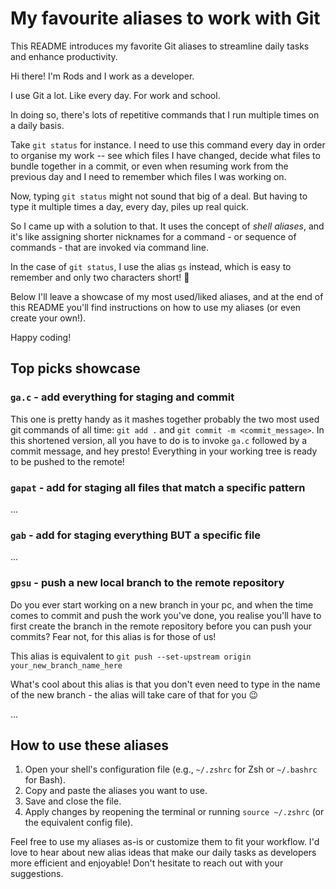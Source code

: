 # My favourite aliases to work with Git
This README introduces my favorite Git aliases to streamline daily tasks and enhance productivity.

Hi there! I'm Rods and I work as a developer.

I use Git a lot. Like every day. For work and school.

In doing so, there's lots of repetitive commands that I run multiple times on a daily basis.

Take `git status` for instance. I need to use this command every day in order to organise my work -- see which files I have changed, decide what files to bundle together in a commit, or even when resuming work from the previous day and I need to remember which files I was working on.

Now, typing `git status` might not sound that big of a deal. But having to type it multiple times a day, every day, piles up real quick.

So I came up with a solution to that. It uses the concept of _shell aliases_, and it's like assigning shorter nicknames for a command - or sequence of commands - that are invoked via command line.

In the case of `git status`, I use the alias `gs` instead, which is easy to remember and only two characters short! 🤩

Below I'll leave a showcase of my most used/liked aliases, and at the end of this README you'll find instructions on how to use my aliases (or even create your own!).

Happy coding!

## Top picks showcase
### `ga.c` - add everything for staging and commit
This one is pretty handy as it mashes together probably the two most used git commands of all time: `git add .` and `git commit -m <commit_message>`.
In this shortened version, all you have to do is to invoke `ga.c` followed by a commit message, and hey presto! Everything in your working tree is ready to be pushed to the remote!

### `gapat` - add for staging all files that match a specific pattern
...

### `gab` - add for staging everything BUT a specific file
...

### `gpsu` - push a new local branch to the remote repository
Do you ever start working on a new branch in your pc, and when the time comes to commit and push the work you've done, you realise you'll have to first create the branch in the remote repository before you can push your commits? Fear not, for this alias is for those of us!

This alias is equivalent to `git push --set-upstream origin your_new_branch_name_here`

What's cool about this alias is that you don't even need to type in the name of the new branch - the alias will take care of that for you 😉

...

## How to use these aliases

1. Open your shell's configuration file (e.g., `~/.zshrc` for Zsh or `~/.bashrc` for Bash).
2. Copy and paste the aliases you want to use.
3. Save and close the file.
4. Apply changes by reopening the terminal or running `source ~/.zshrc` (or the equivalent config file).

Feel free to use my aliases as-is or customize them to fit your workflow. I'd love to hear about new alias ideas that make our daily tasks as developers more efficient and enjoyable! Don't hesitate to reach out with your suggestions.

